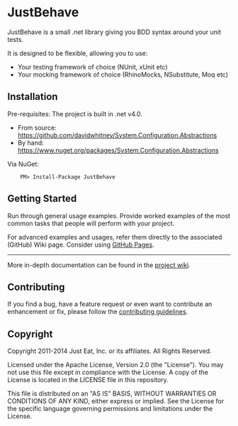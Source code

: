 JustBehave
==========

JustBehave is a small .net library giving you BDD syntax around your unit tests.

It is designed to be flexible, allowing you to use:

* Your testing framework of choice (NUnit, xUnit etc)
* Your mocking framework of choice (RhinoMocks, NSubstitute, Moq etc)

## Installation

Pre-requisites: The project is built in .net v4.0.

* From source: https://github.com/davidwhitney/System.Configuration.Abstractions
* By hand: https://www.nuget.org/packages/System.Configuration.Abstractions

Via NuGet:

		PM> Install-Package JustBehave


## Getting Started

Run through general usage examples. Provide worked examples of the most common tasks that people will perform with your project. 

For advanced examples and usages, refer them directly to the associated (GitHub) Wiki page.  Consider using [GitHub Pages](http://pages.github.com).

---

More in-depth documentation can be found in the [project wiki](https://github.je-labs.com/jaimal-chohan/public-je-template/wiki).

## Contributing

If you find a bug, have a feature request or even want to contribute an enhancement or fix, please follow the [contributing guidelines](https://github.je-labs.com/jaimal-chohan/public-je-template/blob/master/CONTRIBUTING.md).


## Copyright

Copyright 2011-2014 Just Eat, Inc. or its affiliates. All Rights Reserved.

Licensed under the Apache License, Version 2.0 (the "License"). You
may not use this file except in compliance with the License. A copy of
the License is located in the LICENSE file in this repository. 

This file is distributed on an "AS IS" BASIS, WITHOUT WARRANTIES OR 
CONDITIONS OF ANY KIND, either express or implied. See the License 
for the specific language governing permissions and limitations under 
the License.
